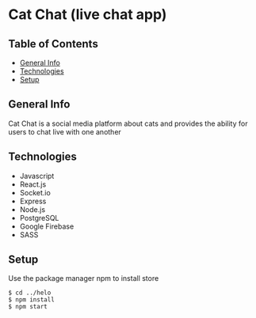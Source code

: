 # Cat Chat (live chat app)

## Table of Contents

- [General Info](#general-info)
- [Technologies](#technologies)
- [Setup](#setup)

## General Info

Cat Chat is a social media platform about cats and provides the ability for users to chat live with one another

## Technologies

- Javascript
- React.js
- Socket.io
- Express
- Node.js
- PostgreSQL
- Google Firebase
- SASS

## Setup

Use the package manager npm to install store

```
$ cd ../helo
$ npm install
$ npm start
```

